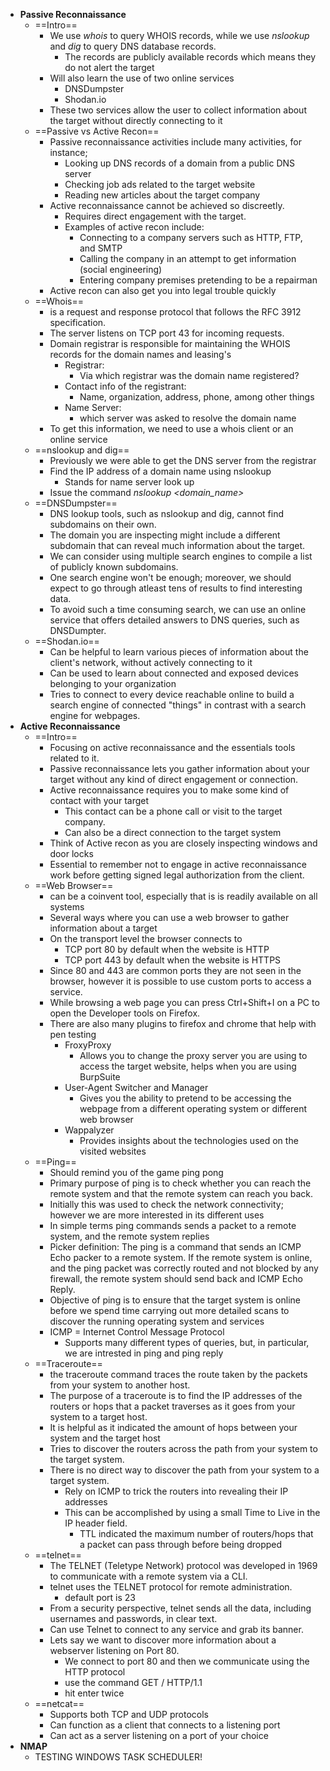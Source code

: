- **Passive Reconnaissance**
	- ==Intro==
		- We use *whois* to query WHOIS records, while we use *nslookup* and *dig* to query DNS database records.
			- The records are publicly available records which means they do not alert the target
		- Will also learn the use of two online services
			- DNSDumpster
			- Shodan.io
		- These two services allow the user to collect information about the target without directly connecting to it
	- ==Passive vs Active Recon==
		- Passive reconnaissance activities include many activities, for instance;
			- Looking up DNS records of a domain from a public DNS server
			- Checking job ads related to the target website
			- Reading new articles about the target company
		- Active reconnaissance cannot be achieved so discreetly.
			- Requires direct engagement with the target.
			- Examples of active recon include:
				- Connecting to a company servers such as HTTP, FTP, and SMTP
				- Calling the company in an attempt to get information (social engineering)
				- Entering company premises pretending to be a repairman
		- Active recon can also get you into legal trouble quickly
	- ==Whois==
		- is a request and response protocol that follows the RFC 3912 specification.
		- The server listens on TCP port 43 for incoming requests.
		- Domain registrar is responsible for maintaining the WHOIS records for the domain names and leasing's
			- Registrar:
				- Via which registrar was the domain name registered?
			- Contact info of the registrant: 
				- Name, organization, address, phone, among other things
			- Name Server: 
				- which server was asked to resolve the domain name
		- To get this information, we need to use a whois client or an online service
	- ==nslookup and dig==
		- Previously we were able to get the DNS server from the registrar
		- Find the IP address of a domain name using nslookup
			- Stands for name server look up
		- Issue the command *nslookup <domain_name>*
	- ==DNSDumpster==
		- DNS lookup tools, such as nslookup and dig, cannot find subdomains on their own.
		- The domain you are inspecting might include a different subdomain that can reveal much information about the target.
		- We can consider using multiple search engines to compile a list of publicly known subdomains.
		- One search engine won't be enough; moreover, we should expect to go through atleast tens of results to find interesting data.
		- To avoid such a time consuming search, we can use an online service that offers detailed answers to DNS queries, such as DNSDumpter.
	- ==Shodan.io==
		- Can be helpful to learn various pieces of information about the client's network, without actively connecting to it
		- Can be used to learn about connected and exposed devices belonging to your organization
		- Tries to connect to every device reachable online to build a search engine of connected "things" in contrast with a search engine for webpages.
- **Active Reconnaissance**
	- ==Intro==
		- Focusing on active reconnaissance and the essentials tools related to it.
		- Passive reconnaissance lets you gather information about your target without any kind of direct engagement or connection.
		- Active reconnaissance requires you to make some kind of contact with your target
			- This contact can be a phone call or visit to the target company.
			- Can also be a direct connection to the target system
		- Think of Active recon as you are closely inspecting windows and door locks
		- Essential to remember not to engage in active reconnaissance work before getting signed legal authorization from the client.
	- ==Web Browser==
		- can be a coinvent tool, especially that is is readily available on all systems
		- Several ways where you can use a web browser to gather information about a target
		- On the transport level the browser connects to
			- TCP port 80 by default when the website is HTTP
			- TCP port 443 by default when the website is HTTPS
		- Since 80 and 443 are common ports they are not seen in the browser, however it is possible to use custom ports to access a service. 
		- While browsing a web page you can press Ctrl+Shift+I on a PC to open the Developer tools on Firefox.
		- There are also many plugins to firefox and chrome that help with pen testing
			- FroxyProxy
				- Allows you to change the proxy server you are using to access the target website, helps when you are using BurpSuite
			- User-Agent Switcher and Manager
				- Gives you the ability to pretend to be accessing the webpage from a different operating system or different web browser 
			- Wappalyzer
				- Provides insights about the technologies used on the visited websites
	- ==Ping==
		- Should remind you of the game ping pong
		-  Primary purpose of ping is to check whether you can reach the remote system and that the remote system can reach you back.
		- Initially this was used to check the network connectivity; however we are more interested in its different uses
		- In simple terms ping commands sends a packet to a remote system, and the remote system replies
		- Picker definition: The ping is a command that sends an ICMP Echo packer to a remote system. If the remote system is online, and the ping packet was correctly routed and not blocked by any firewall, the remote system should send back and ICMP Echo Reply.
		- Objective of ping is to ensure that the target system is online before we spend time carrying out more detailed scans to discover the running operating system and services
		- ICMP = Internet Control Message Protocol
			- Supports many different types of queries, but, in particular, we are intrested in ping and ping reply
	- ==Traceroute==
		- the traceroute command traces the route taken by the packets from your system to another host.
		- The purpose of a traceroute is to find the IP addresses of the routers or hops that a packet traverses as it goes from your system to a target host.
		- It is helpful as it indicated the amount of hops between your system and the target host
		- Tries to discover the routers across the path from your system to the target system.
		- There is no direct way to discover the path from your system to a target system.
			- Rely on ICMP to trick the routers into revealing their IP addresses
			- This can be accomplished by using a small Time to Live in the IP header field.
				- TTL indicated the maximum number of routers/hops that a packet can pass through before being dropped
	- ==telnet==
		- The TELNET (Teletype Network) protocol was developed in 1969 to communicate with a remote system via a CLI.
		- telnet uses the TELNET protocol for remote administration. 
			- default port is 23
		- From a security perspective, telnet sends all the data, including usernames and passwords, in clear text. 
		- Can use Telnet to connect to any service and grab its banner. 
		- Lets say we want to discover more information about a webserver listening on Port 80. 
			- We connect to port 80 and then we communicate using the HTTP protocol
			- use the command GET / HTTP/1.1
			- hit enter twice
	- ==netcat==
		- Supports both TCP and UDP protocols
		- Can function as a client that connects to a listening port
		- Can act as a server listening on a port of your choice
- **NMAP**
	- TESTING WINDOWS TASK SCHEDULER!